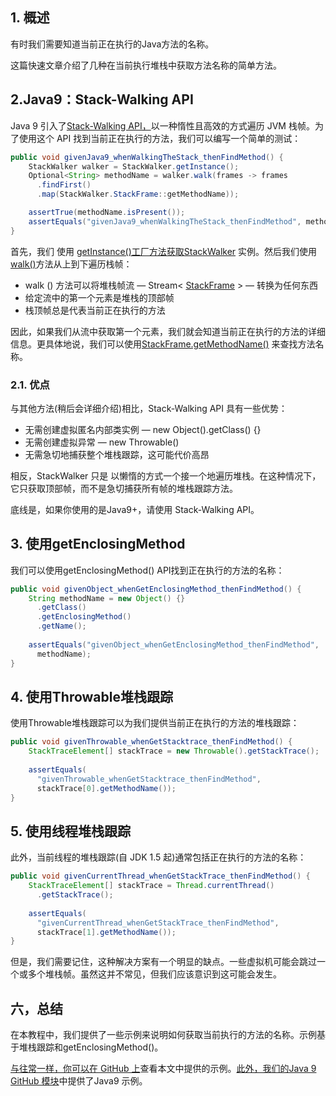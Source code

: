 ## 1. 概述

有时我们需要知道当前正在执行的Java方法的名称。

这篇快速文章介绍了几种在当前执行堆栈中获取方法名称的简单方法。

## 2.Java9：Stack-Walking API

Java 9 引入了[Stack-Walking API，](https://www.baeldung.com/java-9-stackwalking-api)以一种惰性且高效的方式遍历 JVM 栈帧。为了使用这个 API 找到当前正在执行的方法，我们可以编写一个简单的测试：

```java
public void givenJava9_whenWalkingTheStack_thenFindMethod() {
    StackWalker walker = StackWalker.getInstance();
    Optional<String> methodName = walker.walk(frames -> frames
      .findFirst()
      .map(StackWalker.StackFrame::getMethodName));

    assertTrue(methodName.isPresent());
    assertEquals("givenJava9_whenWalkingTheStack_thenFindMethod", methodName.get());
}
```

首先，我们 使用 [getInstance()工厂方法获取](https://docs.oracle.com/en/java/javase/11/docs/api/java.base/java/lang/StackWalker.html#getInstance())[StackWalker](https://docs.oracle.com/en/java/javase/11/docs/api/java.base/java/lang/StackWalker.html) 实例。然后我们使用 [walk()](https://docs.oracle.com/en/java/javase/11/docs/api/java.base/java/lang/StackWalker.html#walk(java.util.function.Function))方法从上到下遍历栈帧： 

-   walk () 方法可以将堆栈帧流 — Stream< [StackFrame](https://docs.oracle.com/en/java/javase/11/docs/api/java.base/java/lang/StackWalker.StackFrame.html) > — 转换为任何东西
-   给定流中的第一个元素是堆栈的顶部帧
-   栈顶帧总是代表当前正在执行的方法

因此，如果我们从流中获取第一个元素，我们就会知道当前正在执行的方法的详细信息。更具体地说，我们可以使用[StackFrame.getMethodName()](https://docs.oracle.com/en/java/javase/11/docs/api/java.base/java/lang/StackWalker.StackFrame.html#getMethodName()) 来查找方法名称。

### 2.1. 优点

与其他方法(稍后会详细介绍)相比，Stack-Walking API 具有一些优势：

-   无需创建虚拟匿名内部类实例 — new Object().getClass() {}
-   无需创建虚拟异常 — new Throwable()
-   无需急切地捕获整个堆栈跟踪，这可能代价高昂

相反，StackWalker 只是 以懒惰的方式一个接一个地遍历堆栈。在这种情况下，它只获取顶部帧，而不是急切捕获所有帧的堆栈跟踪方法。

底线是，如果你使用的是Java9+，请使用 Stack-Walking API。

## 3. 使用getEnclosingMethod

我们可以使用getEnclosingMethod() API找到正在执行的方法的名称：

```java
public void givenObject_whenGetEnclosingMethod_thenFindMethod() {
    String methodName = new Object() {}
      .getClass()
      .getEnclosingMethod()
      .getName();
       
    assertEquals("givenObject_whenGetEnclosingMethod_thenFindMethod",
      methodName);
}
```

## 4. 使用Throwable堆栈跟踪

使用Throwable堆栈跟踪可以为我们提供当前正在执行的方法的堆栈跟踪：

```java
public void givenThrowable_whenGetStacktrace_thenFindMethod() {
    StackTraceElement[] stackTrace = new Throwable().getStackTrace();
 
    assertEquals(
      "givenThrowable_whenGetStacktrace_thenFindMethod",
      stackTrace[0].getMethodName());
}
```

## 5. 使用线程堆栈跟踪

此外，当前线程的堆栈跟踪(自 JDK 1.5 起)通常包括正在执行的方法的名称：

```java
public void givenCurrentThread_whenGetStackTrace_thenFindMethod() {
    StackTraceElement[] stackTrace = Thread.currentThread()
      .getStackTrace();
 
    assertEquals(
      "givenCurrentThread_whenGetStackTrace_thenFindMethod",
      stackTrace[1].getMethodName()); 
}
```

但是，我们需要记住，这种解决方案有一个明显的缺点。一些虚拟机可能会跳过一个或多个堆栈帧。虽然这并不常见，但我们应该意识到这可能会发生。

## 六，总结

在本教程中，我们提供了一些示例来说明如何获取当前执行的方法的名称。示例基于堆栈跟踪和getEnclosingMethod()。

[与往常一样，你可以在 GitHub 上](https://github.com/eugenp/tutorials/tree/master/core-java-modules/core-java-reflection)查看本文中提供的示例。[此外，我们的Java 9 GitHub 模块](https://github.com/eugenp/tutorials/tree/master/core-java-modules/core-java-9-new-features)中提供了Java9 示例。